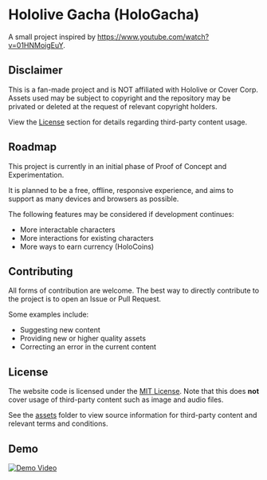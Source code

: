 # Hololive Gacha (HoloGacha)

A small project inspired by https://www.youtube.com/watch?v=01HNMoigEuY.

## Disclaimer

This is a fan-made project and is NOT affiliated with Hololive or Cover Corp.
Assets used may be subject to copyright and the repository may be privated or deleted at the request of relevant copyright holders.

View the [License](#License) section for details regarding third-party content usage.

## Roadmap

This project is currently in an initial phase of Proof of Concept and Experimentation.

It is planned to be a free, offline, responsive experience, and aims to support as many devices and browsers as possible.

The following features may be considered if development continues:
* More interactable characters
* More interactions for existing characters
* More ways to earn currency (HoloCoins)

## Contributing

All forms of contribution are welcome. The best way to directly contribute to the project is to open an Issue or Pull Request.

Some examples include:
* Suggesting new content
* Providing new or higher quality assets
* Correcting an error in the current content

## License

The website code is licensed under the [MIT License](LICENSE). Note that this does **not** cover usage of third-party content such as image and audio files.

See the [assets](assets) folder to view source information for third-party content and relevant terms and conditions.

## Demo

[![Demo Video](https://img.youtube.com/vi/PaMjo3IXMKc/0.jpg)](https://www.youtube.com/playlist?list=PLsW-x-sSmhp_Vf-fwRAUEg3V4GB3Zu2PT "holo gacha")